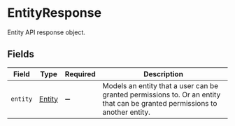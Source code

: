 # EntityResponse

Entity API response object.


## Fields

| Field                                                                                                                       | Type                                                                                                                        | Required                                                                                                                    | Description                                                                                                                 |
| --------------------------------------------------------------------------------------------------------------------------- | --------------------------------------------------------------------------------------------------------------------------- | --------------------------------------------------------------------------------------------------------------------------- | --------------------------------------------------------------------------------------------------------------------------- |
| `entity`                                                                                                                    | [Entity](../../models/shared/entity.md)                                                                                     | :heavy_minus_sign:                                                                                                          | Models an entity that a user can be granted permissions to. Or an entity that can be granted permissions to another entity. |